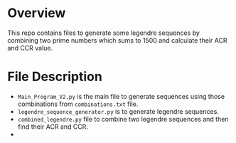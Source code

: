 # Overview
This repo contains files to generate some legendre sequences by combining two prime numbers which sums to 1500 and calculate their ACR and CCR value.

# File Description
- `Main_Program_V2.py` is the main file to generate sequences using those combinations from `combinations.txt` file.
- `legendre_sequence_generator.py` is to generate legendre sequences.
- `combined_legendre.py` file to combine two legendre sequences and then find their ACR and CCR.
- 

